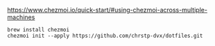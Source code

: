 https://www.chezmoi.io/quick-start/#using-chezmoi-across-multiple-machines

```
brew install chezmoi
chezmoi init --apply https://github.com/chrstp-dvx/dotfiles.git
```
